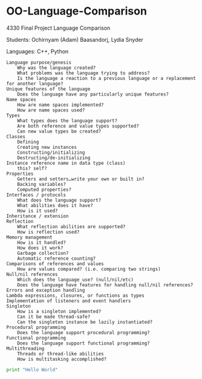 # OO-Language-Comparison
4330 Final Project Language Comparison

Students:  Ochirnyam (Adam) Baasandorj, Lydia Snyder

Languages: C++, Python

    Language purpose/genesis
        Why was the language created?
        What problems was the language trying to address?
        Is the language a reaction to a previous language or a replacement for another language?
    Unique features of the language
        Does the language have any particularly unique features?
    Name spaces
        How are name spaces implemented?
        How are name spaces used?
    Types
        What types does the language support?
        Are both reference and value types supported?
        Can new value types be created?
    Classes
        Defining
        Creating new instances
        Constructing/initializing
        Destructing/de-initializing
    Instance reference name in data type (class)
        this? self?
    Properties
        Getters and setters…write your own or built in?
        Backing variables?
        Computed properties?
    Interfaces / protocols
        What does the language support?
        What abilities does it have?
        How is it used?
    Inheritance / extension
    Reflection
        What reflection abilities are supported?
        How is reflection used?
    Memory management
        How is it handled?
        How does it work?
        Garbage collection?
        Automatic reference counting?
    Comparisons of references and values
        How are values compared? (i.e. comparing two strings)
    Null/nil references
        Which does the language use? (null/nil/etc)
        Does the language have features for handling null/nil references?
    Errors and exception handling
    Lambda expressions, closures, or functions as types
    Implementation of listeners and event handlers
    Singleton
        How is a singleton implemented?
        Can it be made thread-safe?
        Can the singleton instance be lazily instantiated?
    Procedural programming
        Does the language support procedural programming?
    Functional programming
        Does the language support functional programming?
    Multithreading
        Threads or thread-like abilities
        How is multitasking accomplished?
        
       
```Python
print "Hello World"
```

